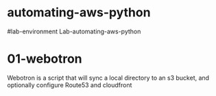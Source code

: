# automating-aws-python
#lab-environment
Lab-automating-aws-python


# 01-webotron

Webotron is a script that will sync a local directory to an  s3 bucket, and optionally configure Route53 and cloudfront